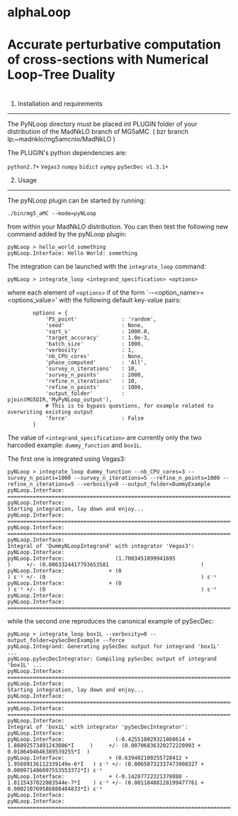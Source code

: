 #                                                                    
#                                   alphaLoop                        
#                                                                    
# Accurate perturbative computation of cross-sections with Numerical Loop-Tree Duality  
#                                                                    


1. Installation and requirements
--------------------------------

 The PyNLoop directory must be placed int PLUGIN folder of your 
 distribution of the MadNkLO branch of MG5aMC.
 ( bzr branch lp:~madnklo/mg5amcnlo/MadNkLO )
 
 The PLUGIN's python dependencies are:

`python2.7+`
`Vegas3`
`numpy`
`bidict`
`sympy`
`pySecDec v1.3.1+`


2. Usage
--------

 The pyNLoop plugin can be started by running:
   
   `./bin/mg5_aMC --mode=pyNLoop`

 from within your MadNkLO distribution. You can then test the following
 new command added by the pyNLoop plugin:

```
pyNLoop > hello_world something
pyNLoop.Interface: Hello World: something
```

 The integration can be launched with the `integrate_loop` command:

`pyNLoop > integrate_loop <integrand_specification> <options>`

 where each element of `<options>` if of the form `--<option_name>=<options_value>' 
 with the following default key-value pairs:

```
        options = { 
            'PS_point'              : 'random',
            'seed'                  : None,
            'sqrt_s'                : 1000.0,
            'target_accuracy'       : 1.0e-3,
            'batch_size'            : 1000,
            'verbosity'             : 1,
            'nb_CPU_cores'          : None,
            'phase_computed'        : 'All',
            'survey_n_iterations'   : 10,
            'survey_n_points'       : 2000,
            'refine_n_iterations'   : 10,
            'refine_n_points'       : 1000,
            'output_folder'         : pjoin(MG5DIR,'MyPyNLoop_output'),
			# This is to bypass questions, for example related to overwriting existing output
            'force'                 : False
        }
```

The value of `<integrand_specification>` are currently only the two harcoded example: `dummy_function` and `box1L`.

The first one is integrated using Vegas3:

```
pyNLoop > integrate_loop dummy_function --nb_CPU_cores=3 --survey_n_points=1000 --survey_n_iterations=5 --refine_n_points=1000 --refine_n_iterations=5 --verbosity=0 --output_folder=DummyExample
pyNLoop.Interface: ======================================================================================================================================================
pyNLoop.Interface:                                                      Starting integration, lay down and enjoy...
pyNLoop.Interface: ======================================================================================================================================================
pyNLoop.Interface: ======================================================================================================================================================
pyNLoop.Interface:                                              Integral of 'DummyNLoopIntegrand' with integrator 'Vegas3':
pyNLoop.Interface:
pyNLoop.Interface:                (1.7003451099941695                                )     +/- (0.0063324417793653581                             )
pyNLoop.Interface:              + (0                                                 ) ε⁻¹ +/- (0                                                 ) ε⁻¹
pyNLoop.Interface:              + (0                                                 ) ε⁻² +/- (0                                                 ) ε⁻²
pyNLoop.Interface:
pyNLoop.Interface: ======================================================================================================================================================
```

while the second one reproduces the canonical example of pySecDec:

```
pyNLoop > integrate_loop box1L --verbosity=0 --output_folder=pySecDecExample --force
pyNLoop.Integrand: Generating pySecDec output for integrand 'box1L' ...
pyNLoop.pySecDecIntegrator: Compiling pySecDec output of integrand 'box1L' ...
pyNLoop.Interface: ======================================================================================================================================================
pyNLoop.Interface:                                                      Starting integration, lay down and enjoy...
pyNLoop.Interface: ======================================================================================================================================================
pyNLoop.Interface: ======================================================================================================================================================
pyNLoop.Interface:                                               Integral of 'box1L' with integrator 'pySecDecIntegrator':
pyNLoop.Interface:
pyNLoop.Interface:                (-0.425518029321860614 + 1.86892573491243086*I     )     +/- (0.00706836320272220993 + 0.0186494646389539255*I  )
pyNLoop.Interface:              + (0.639402100255728412 + 1.95699136112339149e-6*I   ) ε⁻¹ +/- (0.00650732337473908327 + 0.000971486097553553372*I) ε⁻¹
pyNLoop.Interface:              + (-0.14287722321378088 - 1.8115437022083544e-7*I    ) ε⁻² +/- (0.00118488128199477761 + 0.000210769586888484833*I) ε⁻²
pyNLoop.Interface:
pyNLoop.Interface: ======================================================================================================================================================
```
